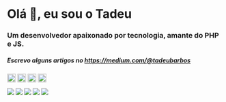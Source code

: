 <h1>Olá 👋, eu sou o Tadeu</h1>
<h3>Um desenvolvedor apaixonado por tecnologia, amante do PHP e JS.</h3>
<h5>Escrevo alguns artigos no <a href="https://medium.com/@tadeubarbos">https://medium.com/@tadeubarbos</a></h5>

<a href="https://dev.to/tadeubarbosa" target="blank"><img align="center" src="https://cdn.jsdelivr.net/npm/simple-icons@3.0.1/icons/dev-dot-to.svg" alt="tadeubarbosa" height="20" width="20" /></a>
<a href="https://twitter.com/tadeubarbosaa" target="blank"><img align="center" src="https://cdn.jsdelivr.net/npm/simple-icons@3.0.1/icons/twitter.svg" alt="tadeubarbosaa" height="20" width="20" /></a>
<a href="https://linkedin.com/in/tadeubarbosa" target="blank"><img align="center" src="https://cdn.jsdelivr.net/npm/simple-icons@3.0.1/icons/linkedin.svg" alt="tadeubarbosa" height="20" width="20" /></a>
<a href="https://pt.stackoverflow.com/users/4475/tadeubarbosa" target="blank"><img align="center" src="https://cdn.jsdelivr.net/npm/simple-icons@3.0.1/icons/stackoverflow.svg" alt="5278356/tadeubarbosa" height="20" width="20" /></a>

![](https://github-profile-summary-cards.vercel.app/api/cards/profile-details?username=tadeubarbosa&theme=vue)
![](https://github-profile-summary-cards.vercel.app/api/cards/repos-per-language?username=tadeubarbosa&theme=vue)
![](https://github-profile-summary-cards.vercel.app/api/cards/most-commit-language?username=tadeubarbosa&theme=vue)
![](https://github-profile-summary-cards.vercel.app/api/cards/stats?username=tadeubarbosa&theme=vue)
![](https://github-profile-summary-cards.vercel.app/api/cards/productive-time?username=tadeubarbosa&theme=vue)

